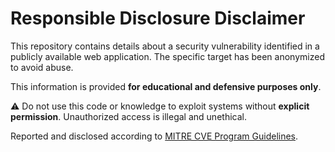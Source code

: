 # Responsible Disclosure Disclaimer

This repository contains details about a security vulnerability identified in a publicly available web application. The specific target has been anonymized to avoid abuse.

This information is provided **for educational and defensive purposes only**.

⚠️ Do not use this code or knowledge to exploit systems without **explicit permission**. Unauthorized access is illegal and unethical.

Reported and disclosed according to [MITRE CVE Program Guidelines](https://cve.mitre.org).
